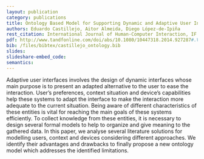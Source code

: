 ```yaml
--- 
layout: publication
category: publications
title: Ontology Based Model for Supporting Dynamic and Adaptive User Interfaces
authors: Eduardo Castillejo, Aitor Almeida, Diego López-de-Ipiña
rest_citation: International Journal of Human-Computer Interaction, IF 0.723, 2014
pdf: http://www.tandfonline.com/doi/abs/10.1080/10447318.2014.927287#.VRqqyXWUdCU
bib: /files/bibtex/castillejo_ontology.bib
slides: 
slideshare-embed_code: 
semantics: 
--- 
```


Adaptive user interfaces involves the design of dynamic interfaces whose main purpose is to present an adapted alternative to the user to ease the interaction. User’s preferences, context situation and device’s capabilities help these systems to adapt the interface to make the interaction more adequate to the current situation. Being aware of different characteristics of these entities is vital for reaching the main goals of these systems efficiently. To collect knowledge from these entities, it is necessary to design several formal models to help to organize and give meaning to the gathered data. In this paper, we analyse several literature solutions for modelling users, context and devices considering different approaches. We identify their advantages and drawbacks to finally propose a new ontology model which addresses the identified limitations.
